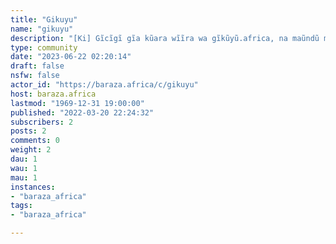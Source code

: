 ```yaml
---
title: "Gikuyu" 
name: "gikuyu"
description: "[Ki] Gĩcĩgĩ gĩa kũara wĩĩra wa gĩkũyũ.africa, na maũndũ matiganĩte ma Aagĩkũyũ. [En] A communty to discuss gikuyu.africa project, and general Gikuyu issues. "
type: community
date: "2023-06-22 02:20:14"
draft: false
nsfw: false
actor_id: "https://baraza.africa/c/gikuyu"
host: baraza.africa
lastmod: "1969-12-31 19:00:00"
published: "2022-03-20 22:24:32"
subscribers: 2
posts: 2
comments: 0
weight: 2
dau: 1
wau: 1
mau: 1
instances:
- "baraza_africa"
tags: 
- "baraza_africa"

---
```

